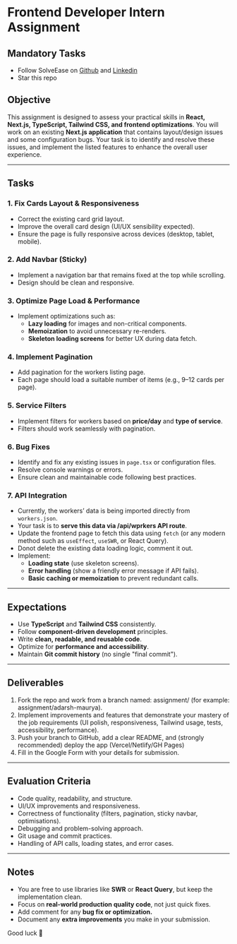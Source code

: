 # Frontend Developer Intern Assignment  

## Mandatory Tasks
- Follow SolveEase on [Github](https://github.com/solve-ease) and [Linkedin](https://www.linkedin.com/company/solve-ease)
- Star this repo

## Objective  
This assignment is designed to assess your practical skills in **React, Next.js, TypeScript, Tailwind CSS, and frontend optimizations**. You will work on an existing **Next.js application** that contains layout/design issues and some configuration bugs. Your task is to identify and resolve these issues, and implement the listed features to enhance the overall user experience. 

---

## Tasks  

### 1. Fix Cards Layout & Responsiveness  
- Correct the existing card grid layout.  
- Improve the overall card design (UI/UX sensibility expected).  
- Ensure the page is fully responsive across devices (desktop, tablet, mobile).  

### 2. Add Navbar (Sticky)  
- Implement a navigation bar that remains fixed at the top while scrolling.  
- Design should be clean and responsive.  

### 3. Optimize Page Load & Performance  
- Implement optimizations such as:  
  - **Lazy loading** for images and non-critical components.  
  - **Memoization** to avoid unnecessary re-renders.  
  - **Skeleton loading screens** for better UX during data fetch.  

### 4. Implement Pagination  
- Add pagination for the workers listing page.  
- Each page should load a suitable number of items (e.g., 9–12 cards per page).  

### 5. Service Filters  
- Implement filters for workers based on **price/day** and **type of service**.  
- Filters should work seamlessly with pagination.  

### 6. Bug Fixes  
- Identify and fix any existing issues in `page.tsx` or configuration files.  
- Resolve console warnings or errors.  
- Ensure clean and maintainable code following best practices.  

### 7. API Integration  
- Currently, the workers’ data is being imported directly from `workers.json`.  
- Your task is to **serve this data via /api/wprkers API route**.  
- Update the frontend page to fetch this data using `fetch` (or any modern method such as `useEffect`, `useSWR`, or React Query).
- Donot delete the existing data loading logic, comment it out.  
- Implement:  
  - **Loading state** (use skeleton screens).  
  - **Error handling** (show a friendly error message if API fails).  
  - **Basic caching or memoization** to prevent redundant calls.  

---

## Expectations  
- Use **TypeScript** and **Tailwind CSS** consistently.  
- Follow **component-driven development** principles.  
- Write **clean, readable, and reusable code**.  
- Optimize for **performance and accessibility**.  
- Maintain **Git commit history** (no single "final commit").  

---

## Deliverables  
1. Fork the repo and work from a branch named: assignment/<your-full-name> (for example: assignment/adarsh-maurya).
2. Implement improvements and features that demonstrate your mastery of the job requirements (UI polish, responsiveness, Tailwind usage, tests, accessibility, performance).
3. Push your branch to GitHub, add a clear README, and (strongly recommended) deploy the app (Vercel/Netlify/GH Pages)
3. Fill in the Google Form with your details for submission.

---

## Evaluation Criteria  
- Code quality, readability, and structure.  
- UI/UX improvements and responsiveness.  
- Correctness of functionality (filters, pagination, sticky navbar, optimisations).  
- Debugging and problem-solving approach.  
- Git usage and commit practices.  
- Handling of API calls, loading states, and error cases.  

---

## Notes  
- You are free to use libraries like **SWR** or **React Query**, but keep the implementation clean.  
- Focus on **real-world production quality code**, not just quick fixes. 
- Add comment for any **bug fix or optimization.** 
- Document any **extra improvements** you make in your submission.

Good luck 🚀  

